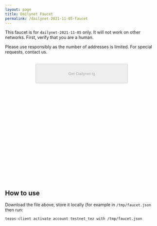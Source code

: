 ```yaml
---
layout: page
title: Dailynet Faucet
permalink: /dailynet-2021-11-05-faucet
---
```


This faucet is for `dailynet-2021-11-05` only. It will not work on other networks. First, verify that you are a human.

Please use responsibly as the number of addresses is limited. For special requests, contact us.

<script src='https://www.google.com/recaptcha/api.js'></script>
<script src='https://cdnjs.cloudflare.com/ajax/libs/jquery/3.3.1/jquery.min.js'></script>

<form id="faucet_form" mathod="POST" action='https://faucet.dailynet-2021-11-05.teztnets.xyz'>
    <div>
        <div id="faucet_recaptcha" class="g-recaptcha" data-sitekey="6LcARlgbAAAAAHfqADFawmaQ5U4dceyrdMi1Rtpj" data-callback="captchaDone"></div>
        <br/>
        <button id="gettz" style='display: block; margin: 0 auto; width: 304px; height: 64px;' disabled=true>Get Dailynet ꜩ</button>
    </div>
</form>

<textarea id="faucet_textarea" readonly cols="50" rows="20" style="visibility:hidden;"></textarea>

<script>
function captchaDone(response) {
  $("#gettz").prop('disabled',false); $("#gettz").addClass('btn-b');
}

//https://stackoverflow.com/a/6960586/207209
$("#faucet_form").submit(function(e){
  e.preventDefault();
  $("#gettz").prop('disabled',true); $("#gettz").removeClass('btn-b');
  $("#faucet_recaptcha").hide();
  var form = $(this);
  var url = form.attr('action');

  $.ajax({
    type: "POST",
    url: url,
    data: form.serialize(), // serializes the form's elements.
    success: function(data)
    {
      console.log(data.json);
      $("#faucet_textarea").val(data.json);
      $("#faucet_textarea").show();
    }
  });
});
</script>

## How to use

Download the file above, store it locally (for example in `/tmp/faucet.json` then run:

```
tezos-client activate account testnet_tez with /tmp/faucet.json
```
